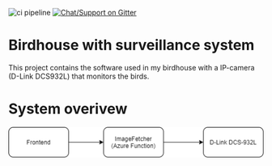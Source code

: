 ![ci pipeline](https://github.com/the-mikael-johansson/birdhouse/actions/workflows/ci-pipeline.yml/badge.svg) [![ Chat/Support on Gitter](https://badges.gitter.im/the-mikael-johansson/community.svg)](https://gitter.im/the-mikael-johansson/community?utm_source=badge&utm_medium=badge&utm_campaign=pr-badge)

# Birdhouse with surveillance system

This project contains the software used in my birdhouse with a IP-camera (D-Link DCS932L) that monitors the birds.

# System overivew

![System Overview](docs/images/system-overview.png)
